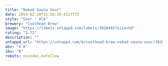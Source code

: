 ```yaml
---
title: "Naked Sauna Sour"
date: 2019-02-20T15:58:39.431777Z
style: "Sour - Ale"
brewery: "CoolHead Brew"
image: "https://labels.untappd.com/labels/3028492?size=hd"
rating: "3.72"
description: ""
untappd_url: "https://untappd.com/b/coolhead-brew-naked-sauna-sour/3028492"
abv: "4.0"
ibu: "0"
robots: noindex,nofollow
---
```

